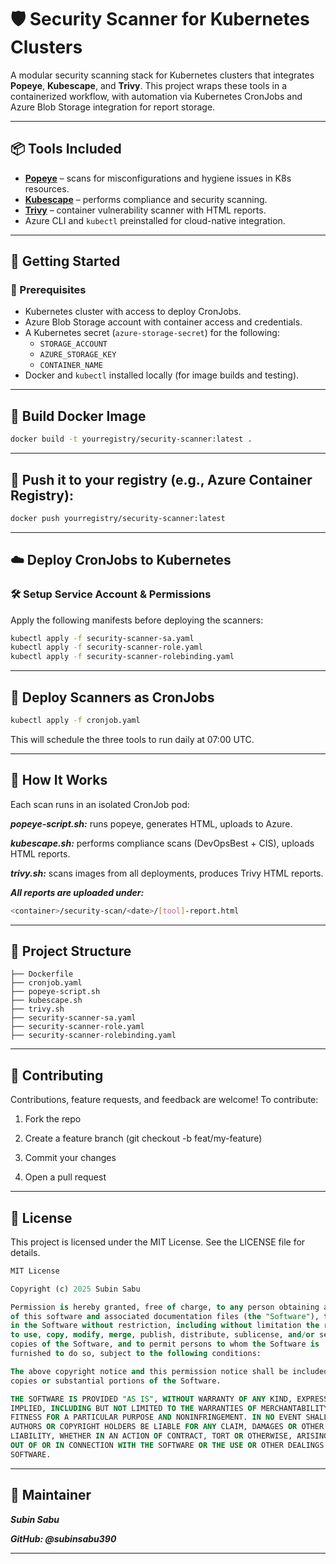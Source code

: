 # 🛡️ Security Scanner for Kubernetes Clusters

A modular security scanning stack for Kubernetes clusters that integrates **Popeye**, **Kubescape**, and **Trivy**. This project wraps these tools in a containerized workflow, with automation via Kubernetes CronJobs and Azure Blob Storage integration for report storage.

---

## 📦 Tools Included

- **[Popeye](https://github.com/derailed/popeye)** – scans for misconfigurations and hygiene issues in K8s resources.
- **[Kubescape](https://github.com/kubescape/kubescape)** – performs compliance and security scanning.
- **[Trivy](https://github.com/aquasecurity/trivy)** – container vulnerability scanner with HTML reports.
- Azure CLI and `kubectl` preinstalled for cloud-native integration.

---

## 🚀 Getting Started

### 🔧 Prerequisites

- Kubernetes cluster with access to deploy CronJobs.
- Azure Blob Storage account with container access and credentials.
- A Kubernetes secret (`azure-storage-secret`) for the following:
  - `STORAGE_ACCOUNT`
  - `AZURE_STORAGE_KEY`
  - `CONTAINER_NAME`
- Docker and `kubectl` installed locally (for image builds and testing).

---

## 🐳 Build Docker Image

```bash
docker build -t yourregistry/security-scanner:latest .

```
---

## 🐳 Push it to your registry (e.g., Azure Container Registry):

```bash
docker push yourregistry/security-scanner:latest
```
---

## ☁️ Deploy CronJobs to Kubernetes
### 🛠 Setup Service Account & Permissions
Apply the following manifests before deploying the scanners:

```bash
kubectl apply -f security-scanner-sa.yaml
kubectl apply -f security-scanner-role.yaml
kubectl apply -f security-scanner-rolebinding.yaml
```
---

## 📅 Deploy Scanners as CronJobs
```bash
kubectl apply -f cronjob.yaml
```
This will schedule the three tools to run daily at 07:00 UTC.

---

## 📜 How It Works
Each scan runs in an isolated CronJob pod:

***popeye-script.sh:*** runs popeye, generates HTML, uploads to Azure.

***kubescape.sh:*** performs compliance scans (DevOpsBest + CIS), uploads HTML reports.

***trivy.sh:*** scans images from all deployments, produces Trivy HTML reports.

***All reports are uploaded under:***

```bash
<container>/security-scan/<date>/[tool]-report.html
```
---

## 📁 Project Structure
```pgsql
├── Dockerfile
├── cronjob.yaml
├── popeye-script.sh
├── kubescape.sh
├── trivy.sh
├── security-scanner-sa.yaml
├── security-scanner-role.yaml
├── security-scanner-rolebinding.yaml
```

---
## 🤝 Contributing
Contributions, feature requests, and feedback are welcome! To contribute:

1. Fork the repo

2. Create a feature branch (git checkout -b feat/my-feature)

3. Commit your changes

4. Open a pull request

---

## 📄 License
This project is licensed under the MIT License. See the LICENSE file for details.

```sql
MIT License

Copyright (c) 2025 Subin Sabu

Permission is hereby granted, free of charge, to any person obtaining a copy
of this software and associated documentation files (the "Software"), to deal
in the Software without restriction, including without limitation the rights
to use, copy, modify, merge, publish, distribute, sublicense, and/or sell
copies of the Software, and to permit persons to whom the Software is
furnished to do so, subject to the following conditions:

The above copyright notice and this permission notice shall be included in all
copies or substantial portions of the Software.

THE SOFTWARE IS PROVIDED "AS IS", WITHOUT WARRANTY OF ANY KIND, EXPRESS OR
IMPLIED, INCLUDING BUT NOT LIMITED TO THE WARRANTIES OF MERCHANTABILITY,
FITNESS FOR A PARTICULAR PURPOSE AND NONINFRINGEMENT. IN NO EVENT SHALL THE
AUTHORS OR COPYRIGHT HOLDERS BE LIABLE FOR ANY CLAIM, DAMAGES OR OTHER
LIABILITY, WHETHER IN AN ACTION OF CONTRACT, TORT OR OTHERWISE, ARISING FROM,
OUT OF OR IN CONNECTION WITH THE SOFTWARE OR THE USE OR OTHER DEALINGS IN THE
SOFTWARE.
```
---

## 👤 Maintainer

***Subin Sabu***

***GitHub: @subinsabu390***

---
